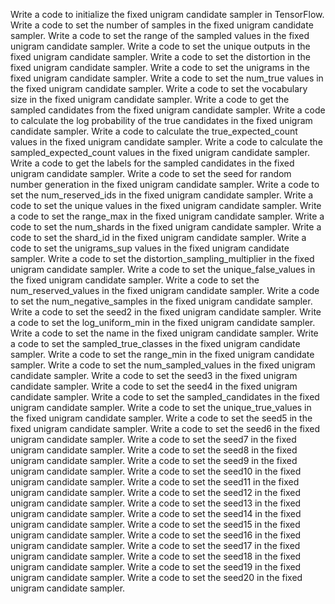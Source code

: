 Write a code to initialize the fixed unigram candidate sampler in TensorFlow.
Write a code to set the number of samples in the fixed unigram candidate sampler.
Write a code to set the range of the sampled values in the fixed unigram candidate sampler.
Write a code to set the unique outputs in the fixed unigram candidate sampler.
Write a code to set the distortion in the fixed unigram candidate sampler.
Write a code to set the unigrams in the fixed unigram candidate sampler.
Write a code to set the num_true values in the fixed unigram candidate sampler.
Write a code to set the vocabulary size in the fixed unigram candidate sampler.
Write a code to get the sampled candidates from the fixed unigram candidate sampler.
Write a code to calculate the log probability of the true candidates in the fixed unigram candidate sampler.
Write a code to calculate the true_expected_count values in the fixed unigram candidate sampler.
Write a code to calculate the sampled_expected_count values in the fixed unigram candidate sampler.
Write a code to get the labels for the sampled candidates in the fixed unigram candidate sampler.
Write a code to set the seed for random number generation in the fixed unigram candidate sampler.
Write a code to set the num_reserved_ids in the fixed unigram candidate sampler.
Write a code to set the unique values in the fixed unigram candidate sampler.
Write a code to set the range_max in the fixed unigram candidate sampler.
Write a code to set the num_shards in the fixed unigram candidate sampler.
Write a code to set the shard_id in the fixed unigram candidate sampler.
Write a code to set the unigrams_sup values in the fixed unigram candidate sampler.
Write a code to set the distortion_sampling_multiplier in the fixed unigram candidate sampler.
Write a code to set the unique_false_values in the fixed unigram candidate sampler.
Write a code to set the num_reserved_values in the fixed unigram candidate sampler.
Write a code to set the num_negative_samples in the fixed unigram candidate sampler.
Write a code to set the seed2 in the fixed unigram candidate sampler.
Write a code to set the log_uniform_min in the fixed unigram candidate sampler.
Write a code to set the name in the fixed unigram candidate sampler.
Write a code to set the sampled_true_classes in the fixed unigram candidate sampler.
Write a code to set the range_min in the fixed unigram candidate sampler.
Write a code to set the num_sampled_values in the fixed unigram candidate sampler.
Write a code to set the seed3 in the fixed unigram candidate sampler.
Write a code to set the seed4 in the fixed unigram candidate sampler.
Write a code to set the sampled_candidates in the fixed unigram candidate sampler.
Write a code to set the unique_true_values in the fixed unigram candidate sampler.
Write a code to set the seed5 in the fixed unigram candidate sampler.
Write a code to set the seed6 in the fixed unigram candidate sampler.
Write a code to set the seed7 in the fixed unigram candidate sampler.
Write a code to set the seed8 in the fixed unigram candidate sampler.
Write a code to set the seed9 in the fixed unigram candidate sampler.
Write a code to set the seed10 in the fixed unigram candidate sampler.
Write a code to set the seed11 in the fixed unigram candidate sampler.
Write a code to set the seed12 in the fixed unigram candidate sampler.
Write a code to set the seed13 in the fixed unigram candidate sampler.
Write a code to set the seed14 in the fixed unigram candidate sampler.
Write a code to set the seed15 in the fixed unigram candidate sampler.
Write a code to set the seed16 in the fixed unigram candidate sampler.
Write a code to set the seed17 in the fixed unigram candidate sampler.
Write a code to set the seed18 in the fixed unigram candidate sampler.
Write a code to set the seed19 in the fixed unigram candidate sampler.
Write a code to set the seed20 in the fixed unigram candidate sampler.